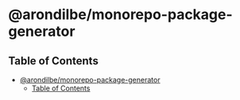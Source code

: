 # @arondilbe/monorepo-package-generator

## Table of Contents

- [@arondilbe/monorepo-package-generator](#arondilbemonorepo-package-generator)
  - [Table of Contents](#table-of-contents)
